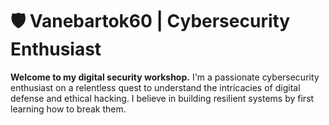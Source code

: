 # 🛡️ Vanebartok60 | Cybersecurity Enthusiast

**Welcome to my digital security workshop.** I'm a passionate cybersecurity enthusiast on a relentless quest to understand the intricacies of digital defense and ethical hacking. I believe in building resilient systems by first learning how to break them.


 
